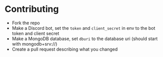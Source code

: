 # Contributing
- Fork the repo
- Make a Discord bot, set the `token` and `client_secret` in env to the bot token and client secret
- Make a MongoDB database, set `dburi` to the database uri (should start with mongodb+srv://)
- Create a pull request describing what you changed
